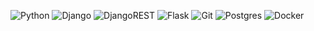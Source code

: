 
![Python](https://img.shields.io/badge/python-3670A0?style=for-the-badge&logo=python&logoColor=ffdd54) ![Django](https://img.shields.io/badge/django-%23092E20.svg?style=for-the-badge&logo=django&logoColor=white) ![DjangoREST](https://img.shields.io/badge/DJANGO-REST-ff1709?style=for-the-badge&logo=django&logoColor=white&color=ff1709&labelColor=gray) ![Flask](https://img.shields.io/badge/flask-%23000.svg?style=for-the-badge&logo=flask&logoColor=white) ![Git](https://img.shields.io/badge/git-%23F05033.svg?style=for-the-badge&logo=git&logoColor=white) ![Postgres](https://img.shields.io/badge/postgres-%23316192.svg?style=for-the-badge&logo=postgresql&logoColor=white) ![Docker](https://img.shields.io/badge/docker-%230db7ed.svg?style=for-the-badge&logo=docker&logoColor=white)
<!-- [![Viktrols GitHub stats](https://github-readme-stats.vercel.app/api?username=Viktrols&theme=calm&show_icons=true&hide=issues)](https://github.com/Viktrols/github-readme-stats)
[![Top Langs](https://github-readme-stats.vercel.app/api/top-langs/?username=Viktrols&layout=compact&langs_count=6&hide=roff&theme=calm)](https://github.com/Viktrols/github-readme-stats)
 -->
